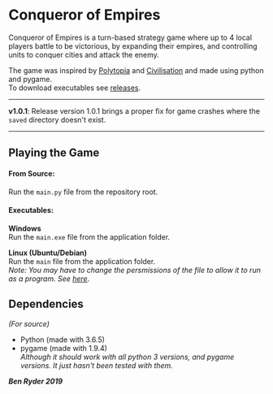 # Conqueror of Empires
Conqueror of Empires is a turn-based strategy game where up to 4 local players battle to be victorious, by expanding their empires, and controlling units to conquer cities and attack the enemy.

The game was inspired by [Polytopia](http://midjiwan.com/polytopia.html) and [Civilisation](https://civilization.com/) and made using python and pygame.  
To download executables see [releases](https://github.com/Ben-Ryder/Conqueror-of-Empires/releases).

***
**v1.0.1**: Release version 1.0.1 brings a proper fix for game crashes where the `saved` directory doesn't exist.
***

## Playing the Game
#### From Source:  
Run the `main.py` file from the repository root.

#### Executables:  
**Windows**  
Run the `main.exe` file from the application folder.

**Linux (Ubuntu/Debian)**  
Run the `main` file from the application folder.  
*Note: You may have to change the persmissions of the file to allow it to run as a program. See [here](https://askubuntu.com/questions/503558/i-cant-run-application-x-executable-files-in-ubuntu-14-04)*.


## Dependencies
_(For source)_
- Python (made with 3.6.5)
- pygame (made with 1.9.4)  
_Although it should work with all python 3 versions, and pygame versions. It just hasn't been tested with them._ 


_**Ben Ryder 2019**_
